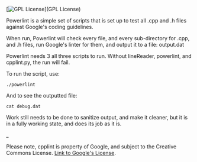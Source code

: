 [![GPL License](http://darrienglasser.com/gpl-v3-logo.jpg)](GPL License)

Powerlint is a simple set of scripts that is set up to test all .cpp and .h
files against Google's coding guidelines.

When run, Powerlint will check every file, and every sub-directory for .cpp,
and .h files, run Google's linter for them, and output it to a file: output.dat

Powerlint needs 3 all three scripts to run. Without lineReader, powerlint, and
cpplint.py, the run will fail.

To run the script, use:

```
./powerlint
```

And to see the outputted file:

```
cat debug.dat
```

Work still needs to be done to sanitize output, and make it cleaner, but it
is in a fully working state, and does its job as it is. 

_

Please note, cpplint is property of Google, and subject to the Creative
Commons License. [Link to Google's License](https://github.com/google/styleguide/blob/gh-pages/README.md).